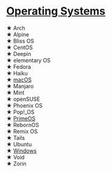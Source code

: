 # <a title="Operating Systems" href="https://www.gixxerpc.com/software/system/#github">Operating Systems</a><br>
★ Arch<br>
★ Alpine<br>
★ Bliss OS<br>
★ CentOS<br>
★ Deepin<br>
★ elementary OS<br>
★ Fedora<br>
★ Haiku<br>
★ <a href="https://www.dualbootpc.com/software/system/macos/#github">macOS</a><br>
★ Manjaro<br>
★ Mint<br>
★ openSUSE<br>
★ Phoenix OS<br>
★ Pop!_OS<br>
★ <a href="https://www.dualbootpc.com/software/system/primeos/#github">PrimeOS</a><br>
★ RebornOS<br>
★ Remix OS<br>
★ Tails<br>
★ Ubuntu<br>
★ <a href="https://www.dualbootpc.com/software/system/windows/#github">Windows</a><br>
★ Void<br>
★ Zorin<br>
